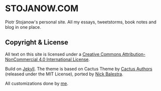 # STOJANOW.COM

Piotr Stojanow's personal site. All my essays, tweetstorms, book notes and blog in one place.

## Copyright & License

All text on this site is licensed under a [Creative Com­mons At­tri­bu­tion-NonCom­mer­cial 4.0 International License](https://creativecommons.org/licenses/by-nc/4.0/">).

Build on [Jekyll](https://jekyllrb.com). The theme is based on Cactus Theme by [Cactus Authors](https://github.com/koenbok/Cactus/blob/master/AUTHORS) (released under the MIT License), ported by [Nick Balestra](https://github.com/nickbalestra/kactus).

All customizations done by [me](https://github.com/psto).

